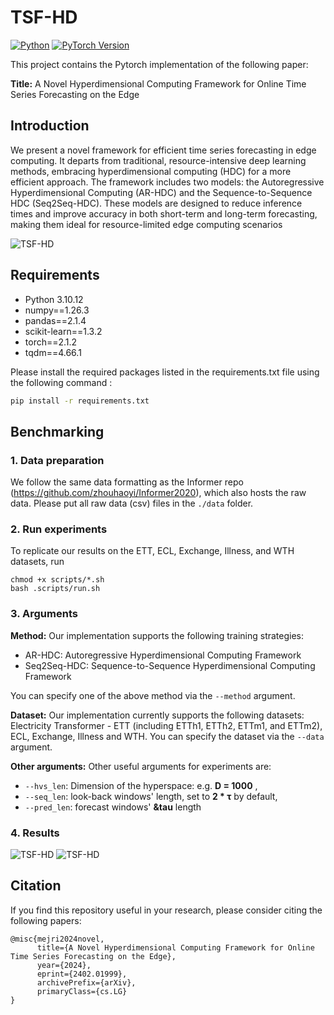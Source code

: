 # TSF-HD

[![Python](https://img.shields.io/badge/Python-3.10.12-blue.svg)](https://www.python.org/downloads/release/python-31012/)
[![PyTorch Version](https://img.shields.io/badge/PyTorch-2.1.2-blue.svg)](https://pytorch.org/)



This project contains the Pytorch implementation of the following paper:

**Title:** A Novel Hyperdimensional Computing Framework for  Online Time Series Forecasting on the Edge

## Introduction

We present a novel framework for efficient time series forecasting in edge computing. It departs from traditional, resource-intensive deep learning methods, embracing hyperdimensional computing (HDC) for a more efficient approach. The framework includes two models: the Autoregressive Hyperdimensional Computing (AR-HDC) and the Sequence-to-Sequence HDC (Seq2Seq-HDC). These models are designed to reduce inference times and improve accuracy in both short-term and long-term forecasting, making them ideal for resource-limited edge computing scenarios

![TSF-HD](https://github.com/tsfhd2024/tsf-hd/blob/main/data/image/AR-Seq2Seq-Overview.png)

## Requirements

* Python 3.10.12
* numpy==1.26.3
* pandas==2.1.4
* scikit-learn==1.3.2
* torch==2.1.2
* tqdm==4.66.1

Please install the required packages listed in the requirements.txt file using the following command :

``` bash
pip install -r requirements.txt
```
## Benchmarking

### 1. Data preparation

We follow the same data formatting as the Informer repo (https://github.com/zhouhaoyi/Informer2020), which also hosts the raw data.
Please put all raw data (csv) files in the ```./data``` folder.

### 2. Run experiments

To replicate our results on the ETT, ECL, Exchange, Illness, and WTH datasets, run
```
chmod +x scripts/*.sh
bash .scripts/run.sh
```

### 3.  Arguments

**Method:** Our implementation supports the following training strategies:
- AR-HDC: Autoregressive Hyperdimensional Computing Framework
- Seq2Seq-HDC: Sequence-to-Sequence Hyperdimensional Computing Framework


You can specify one of the above method via the ```--method``` argument.

**Dataset:** Our implementation currently supports the following datasets: Electricity Transformer - ETT (including ETTh1, ETTh2, ETTm1, and ETTm2), ECL, Exchange, Illness and WTH. You can specify the dataset via the ```--data``` argument.

**Other arguments:** Other useful arguments for experiments are:
- ```--hvs_len```: Dimension of the hyperspace: e.g. **D = 1000** ,
- ```--seq_len```: look-back windows' length, set to **2 * &tau;** by default,
- ```--pred_len```: forecast windows' **&tau** length

 ### 4.  Results
![TSF-HD](https://github.com/tsfhd2024/tsf-hd/blob/main/data/image/short_term.png)
![TSF-HD](https://github.com/tsfhd2024/tsf-hd/blob/main/data/image/long_term.png)

## <span id="citelink">Citation</span>
If you find this repository useful in your research, please consider citing the following papers:
```
@misc{mejri2024novel,
      title={A Novel Hyperdimensional Computing Framework for Online Time Series Forecasting on the Edge}, 
      year={2024},
      eprint={2402.01999},
      archivePrefix={arXiv},
      primaryClass={cs.LG}
}
```
